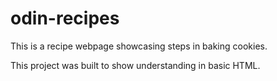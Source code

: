 # odin-recipes

This is a recipe webpage showcasing steps in baking cookies.

This project was built to show understanding in basic HTML.